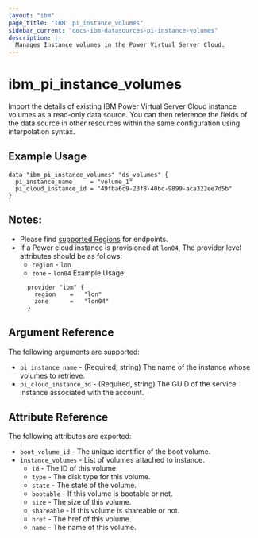 ```yaml
---
layout: "ibm"
page_title: "IBM: pi_instance_volumes"
sidebar_current: "docs-ibm-datasources-pi-instance-volumes"
description: |-
  Manages Instance volumes in the Power Virtual Server Cloud.
---
```


# ibm\_pi_instance_volumes

Import the details of existing IBM Power Virtual Server Cloud instance volumes as a read-only data source. You can then reference the fields of the data source in other resources within the same configuration using interpolation syntax.

## Example Usage

```hcl
data "ibm_pi_instance_volumes" "ds_volumes" {
  pi_instance_name     = "volume_1"
  pi_cloud_instance_id = "49fba6c9-23f8-40bc-9899-aca322ee7d5b"
}
```
## Notes:
* Please find [supported Regions](https://cloud.ibm.com/apidocs/power-cloud#endpoint) for endpoints.
* If a Power cloud instance is provisioned at `lon04`, The provider level attributes should be as follows:
  * `region` - `lon`
  * `zone` - `lon04`
  Example Usage:
  ```hcl
    provider "ibm" {
      region    =   "lon"
      zone      =   "lon04"
    }
  ```
## Argument Reference

The following arguments are supported:

* `pi_instance_name` - (Required, string) The name of the instance whose volumes to retrieve.
* `pi_cloud_instance_id` - (Required, string) The GUID of the service instance associated with the account.

## Attribute Reference

The following attributes are exported:
* `boot_volume_id` - The unique identifier of the boot volume.
* `instance_volumes` - List of volumes attached to instance.
  * `id` - The ID of this volume.
  * `type` - The disk type for this volume.
  * `state` - The state of the volume.
  * `bootable` - If this volume is bootable or not.
  * `size` - The size of this volume.
  * `shareable` - If this volume is shareable or not.
  * `href` - The href of this volume.
  * `name` - The name of this volume.
